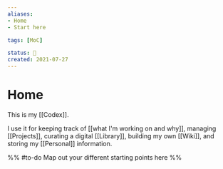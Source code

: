 ```yaml
---
aliases:
- Home
- Start here

tags: [MoC]

status: 🌱
created: 2021-07-27
---
```

# Home

This is my [[Codex]].

I use it for
keeping track of [[what I'm working on and why]],
managing [[Projects]],
curating a digital [[Library]],
building my own [[Wiki]],
and
storing my [[Personal]] information.

%% #to-do Map out your different starting points here %%
